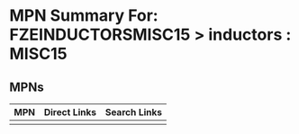 



# MPN Summary For: FZEINDUCTORSMISC15 > inductors : MISC15

## MPNs
  

|MPN|Direct Links|Search Links|
| :--- | :--- | :--- |
||||
